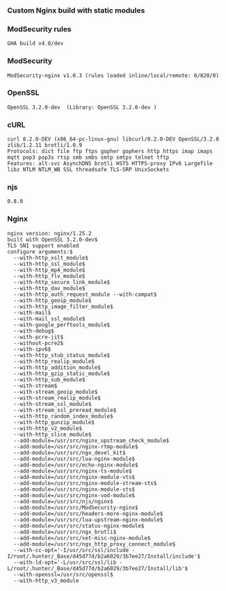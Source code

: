 ### Custom Nginx build with static modules
### ModSecurity rules
```GHA build v4.0/dev```
### ModSecurity
```ModSecurity-nginx v1.0.3 (rules loaded inline/local/remote: 0/820/0)```
### OpenSSL
```OpenSSL 3.2.0-dev  (Library: OpenSSL 3.2.0-dev )```
### cURL
```
curl 8.2.0-DEV (x86_64-pc-linux-gnu) libcurl/8.2.0-DEV OpenSSL/3.2.0 zlib/1.2.11 brotli/1.0.9
Protocols: dict file ftp ftps gopher gophers http https imap imaps mqtt pop3 pop3s rtsp smb smbs smtp smtps telnet tftp
Features: alt-svc AsynchDNS brotli HSTS HTTPS-proxy IPv6 Largefile libz NTLM NTLM_WB SSL threadsafe TLS-SRP UnixSockets
```
### njs
```0.8.0```
### Nginx
```
nginx version: nginx/1.25.2
built with OpenSSL 3.2.0-dev$
TLS SNI support enabled
configure arguments:$
  --with-http_xslt_module$
  --with-http_ssl_module$
  --with-http_mp4_module$
  --with-http_flv_module$
  --with-http_secure_link_module$
  --with-http_dav_module$
  --with-http_auth_request_module --with-compat$
  --with-http_geoip_module$
  --with-http_image_filter_module$
  --with-mail$
  --with-mail_ssl_module$
  --with-google_perftools_module$
  --with-debug$
  --with-pcre-jit$
  --without-pcre2$
  --with-ipv6$
  --with-http_stub_status_module$
  --with-http_realip_module$
  --with-http_addition_module$
  --with-http_gzip_static_module$
  --with-http_sub_module$
  --with-stream$
  --with-stream_geoip_module$
  --with-stream_realip_module$
  --with-stream_ssl_module$
  --with-stream_ssl_preread_module$
  --with-http_random_index_module$
  --with-http_gunzip_module$
  --with-http_v2_module$
  --with-http_slice_module$
  --add-module=/usr/src/nginx_upstream_check_module$
  --add-module=/usr/src/nginx-rtmp-module$
  --add-module=/usr/src/ngx_devel_kit$
  --add-module=/usr/src/lua-nginx-module$
  --add-module=/usr/src/echo-nginx-module$
  --add-module=/usr/src/nginx-ts-module$
  --add-module=/usr/src/nginx-module-vts$
  --add-module=/usr/src/nginx-module-stream-sts$
  --add-module=/usr/src/nginx-module-sts$
  --add-module=/usr/src/nginx-vod-module$
  --add-module=/usr/src/njs/nginx$
  --add-module=/usr/src/ModSecurity-nginx$
  --add-module=/usr/src/headers-more-nginx-module$
  --add-module=/usr/src/lua-upstream-nginx-module$
  --add-module=/usr/src/status-nginx-module$
  --add-module=/usr/src/ngx_brotli$
  --add-module=/usr/src/set-misc-nginx-module$
  --add-module=/usr/src/ngx_http_proxy_connect_module$
  --with-cc-opt='-I/usr/src/ssl/include -I/root/.hunter/_Base/d45d77d/b2a6029/3b7ee27/Install/include'$
  --with-ld-opt='-L/usr/src/ssl/lib -L/root/.hunter/_Base/d45d77d/b2a6029/3b7ee27/Install/lib'$
  --with-openssl=/usr/src/openssl$
  --with-http_v3_module
```
